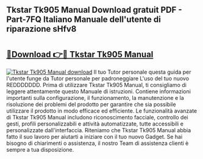 ## Tkstar Tk905 Manual Download gratuit PDF - Part-7FQ Italiano Manuale dell'utente di riparazione sHfv8

# <h2><a href="http://dfe9jh.blite.top/?on=Tkstar+Tk905+Manual">🔗Download 👉🔴 Tkstar Tk905 Manual</a></h2>

[![Tkstar Tk905 Manual download](https://i.imgur.com/lujVjoI.png)](http://dfe9jh.blite.top/?on=Tkstar+Tk905+Manual)
Il tuo Tutor personale questa guida per l'utente funge da Tutor personale per padroneggiare L'uso del tuo nuovo REDDDDDDD. Prima di utilizzare Tkstar Tk905 Manual, ti consigliamo di leggere attentamente questo Manuale di istruzioni. Contiene informazioni importanti sulla configurazione, il funzionamento, la manutenzione e la risoluzione dei problemi del prodotto per garantire che sia possibile utilizzare il prodotto in modo efficace ed efficiente. Le funzionalità avanzate di Tkstar Tk905 Manual includono riconoscimento facciale, controllo dei gesti, profili personalizzabili e attività automatizzate, tutte accessibili e personalizzate dall'interfaccia. Riteniamo che Tkstar Tk905 Manual abbia fatto il suo lavoro per aiutarti a iniziare con il tuo nuovo Gadget. Se hai bisogno di chiarimenti o assistenza, il nostro Team di assistenza clienti è sempre a tua disposizione.
